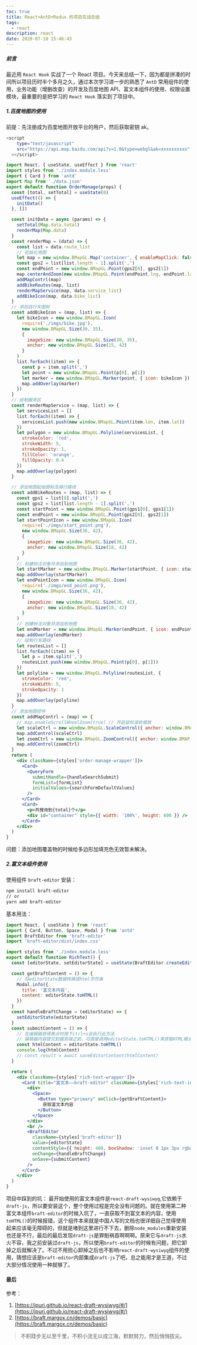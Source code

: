 ```yaml
---
toc: true
title: React+AntD+Redux 的项目实战总结
tags:
  - react
description: react
date: 2020-07-18 15:46:43
---
```


<!-- ![1.jepg](1.jpeg) -->

##### 前言

最近用 `React Hook` 实战了一个 React 项目。今天来总结一下，因为都是拼凑的时间所以项目历时半个多月之久，通过本次学习进一步的熟悉了 `AntD` 常用组件的使用，业务功能（增删改查）的开发及百度地图 API、富文本组件的使用、权限设置模块，最重要的是把学习的 `React Hook` 落实到了项目中。

<!--more-->

##### 1.百度地图的使用

前提：先注册成为百度地图开放平台的用户，然后获取密钥 ak。

```bash
<script
    type="text/javascript"
    src="https://api.map.baidu.com/api?v=1.0&type=webgl&ak=xxxxxxxxxx"
  ></script>
```

```jsx
import React, { useState, useEffect } from 'react'
import styles from './index.module.less'
import { Card } from 'antd'
import Map from './data.json'
export default function OrderManage(props) {
  const [total, setTotal] = useState(0)
  useEffect(() => {
    initData()
  }, [])

  const initData = async (params) => {
    setTotal(Map.data.total)
    renderMap(Map.data)
  }
  const renderMap = (data) => {
    const list = data.route_list
    // 初始化地图
    let map = new window.BMapGL.Map('container', { enableMapClick: false })
    const gps2 = list[list.length - 1].split(',')
    const endPoint = new window.BMapGL.Point(gps2[0], gps2[1])
    map.centerAndZoom(new window.BMapGL.Point(endPoint.lng, endPoint.lat), 11)
    addMapContrl(map)
    addBikeRoutes(map, list)
    renderMapService(map, data.service_list)
    addBikeIcon(map, data.bike_list)
  }
  // 添加自行车图标
  const addBikeIcon = (map, list) => {
    let bikeIcon = new window.BMapGL.Icon(
      require('./imgs/bike.jpg'),
      new window.BMapGL.Size(30, 35),
      {
        imageSize: new window.BMapGL.Size(30, 35),
        anchor: new window.BMapGL.Size(15, 42)
      }
    )
    list.forEach((item) => {
      const p = item.split(',')
      let point = new window.BMapGL.Point(p[0], p[1])
      let marker = new window.BMapGL.Marker(point, { icon: bikeIcon })
      map.addOverlay(marker)
    })
  }
  // 绘制服务区
  const renderMapService = (map, list) => {
    let servicesList = []
    list.forEach((item) => {
      servicesList.push(new window.BMapGL.Point(item.lon, item.lat))
    })
    let polygon = new window.BMapGL.Polyline(servicesList, {
      strokeColor: 'red',
      strokeWidth: 5,
      strokeOpacity: 1,
      fillColor: 'orange',
      fillOpacity: 0.4
    })
    map.addOverlay(polygon)
  }

  // 添加地图起始图标及骑行路线
  const addBikeRoutes = (map, list) => {
    const gps1 = list[0].split(',')
    const gps2 = list[list.length - 1].split(',')
    const startPoint = new window.BMapGL.Point(gps1[0], gps1[1])
    const endPoint = new window.BMapGL.Point(gps2[0], gps2[1])
    let startPointIcon = new window.BMapGL.Icon(
      require('./imgs/start_point.png'),
      new window.BMapGL.Size(36, 42),
      {
        imageSize: new window.BMapGL.Size(36, 42),
        anchor: new window.BMapGL.Size(18, 42)
      }
    )
    // 创建标注对象并添加到地图
    let startMarker = new window.BMapGL.Marker(startPoint, { icon: startPointIcon })
    map.addOverlay(startMarker)
    let endPointIcon = new window.BMapGL.Icon(
      require('./imgs/end_point.png'),
      new window.BMapGL.Size(36, 42),
      {
        imageSize: new window.BMapGL.Size(36, 42),
        anchor: new window.BMapGL.Size(18, 42)
      }
    )
    // 创建标注对象并添加到地图
    let endMarker = new window.BMapGL.Marker(endPoint, { icon: endPointIcon })
    map.addOverlay(endMarker)
    // 绘制行车路线
    let routesList = []
    list.forEach((item) => {
      let p = item.split(',')
      routesList.push(new window.BMapGL.Point(p[0], p[1]))
    })
    let polyline = new window.BMapGL.Polyline(routesList, {
      strokeColor: 'red',
      strokeWidth: 5,
      strokeOpacity: 1
    })
    map.addOverlay(polyline)
  }
  // 添加地图控件
  const addMapContrl = (map) => {
    // map.enableScrollWheelZoom(true) // 开启鼠标滚轮缩放
    let scaleCtrl = new window.BMapGL.ScaleControl({ anchor: window.BMAP_ANCHOR_BOTTOM_LEFT }) // 添加比例尺控件
    map.addControl(scaleCtrl)
    let zoomCtrl = new window.BMapGL.ZoomControl({ anchor: window.BMAP_ANCHOR_TOP_RIGHT }) // 添加缩放控件
    map.addControl(zoomCtrl)
  }
  return (
    <div className={styles['order-manage-wrapper']}>
      <Card>
        <QueryForm
          submitHandle={handleSearchSubmit}
          formList={formList}
          initialValues={searchFormDefaultValues}
        />
      </Card>
      <Card>
        <p>共搜询到{total}个</p>
        <div id="container" style={{ width: '100%', height: 600 }} />
      </Card>
    </div>
  )
}
```

问题：添加地图覆盖物的时候给多边形加填充色无效暂未解决。

##### 2.富文本组件使用

使用组件 `braft-editor`
安装：

```bash
npm install braft-editor
// or
yarn add braft-editor
```

基本用法：

```jsx
import React, { useState } from 'react'
import { Card, Button, Space, Modal } from 'antd'
import BraftEditor from 'braft-editor'
import 'braft-editor/dist/index.css'

import styles from './index.module.less'
export default function RichText() {
  const [editorState, setEditorState] = useState(BraftEditor.createEditorState(null))

  const getBraftContent = () => {
    // 将editorState数据转换成html字符串
    Modal.info({
      title: '富文本内容',
      content: editorState.toHTML()
    })
  }
  const handleBraftChange = (editorState) => {
    setEditorState(editorState)
  }
  const submitContent = () => {
    // 在编辑器获得焦点时按下ctrl+s会执行此方法
    // 编辑器内容提交到服务端之前，可直接调用editorState.toHTML()来获取HTML格式的内容
    const htmlContent = editorState.toHTML()
    console.log(htmlContent)
    // const result = await saveEditorContent(htmlContent)
  }

  return (
    <div className={styles['rich-text-wrapper']}>
      <Card title="富文本——braft-editor" className={styles['rich-text-inner']}>
        <div>
          <Space>
            <Button type="primary" onClick={getBraftContent}>
              获取富文本内容
            </Button>
          </Space>
        </div>
        <br />
        <BraftEditor
          className={styles['braft-editor']}
          value={editorState}
          contentStyle={{ height: 400, boxShadow: 'inset 0 1px 3px rgba(0,0,0,.1)' }}
          onChange={handleBraftChange}
          onSave={submitContent}
        />
      </Card>
    </div>
  )
}
```

项目中踩到的坑：
最开始使用的富文本组件是`react-draft-wysiwyg`,它依赖于`draft-js`，所以要安装这个，整个使用过程是完全没有问题的。就在使用第二种富文本组件`braft-editor`的时候入坑了，一直获取不到富文本的内容，使用`toHTML()`的时候报错，这个组件本来就是中国人写的文档也很详细自己觉得使用起来应该毫无障碍的，但就是堵到这里进行不下去，删除`node_modules`重新安装也还是不行，最后的最后发现`draft-js`是罪魁祸首啊啊啊。原来它与`draft-js`水火不容，我之前安装过`draft-js`，所以使用`braft-editor`的时候有问题，把它卸掉之后就解决了。不过不用担心卸掉之后也不影响`react-draft-wysiwyg`组件的使用，猜想应该是`braft-editor`内部集成`draft-js`了吧，总之能用才是王道，不过大部分情况使用一种就够了。

#### 最后

参考：

1. [https://jpuri.github.io/react-draft-wysiwyg/#/](https://jpuri.github.io/react-draft-wysiwyg/#/)
2. [https://braft.margox.cn/demos/basic](https://braft.margox.cn/demos/basic)

> 不积跬步无以至千里，不积小流无以成江海，默默努力，然后悄悄拔尖。
